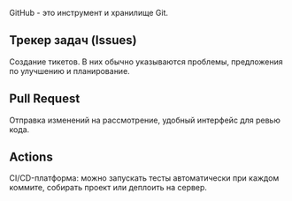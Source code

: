 GitHub - это инструмент и хранилище Git.

## Трекер задач (Issues)

Создание тикетов.  В них обычно указываются проблемы, предложения по улучшению и планирование.

## Pull Request

Отправка изменений на рассмотрение, удобный интерфейс для ревью кода.

## Actions

CI/CD-платформа: можно запускать тесты автоматически при каждом коммите, собирать проект или деплоить на сервер.